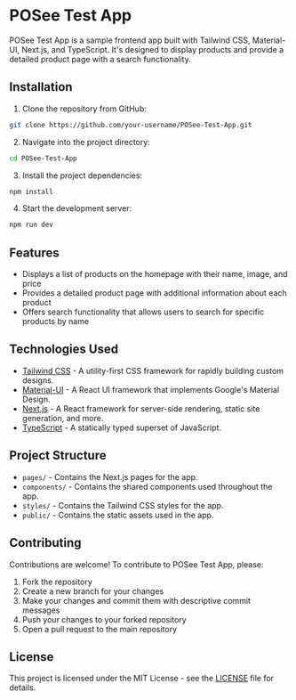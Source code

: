 # POSee Test App

POSee Test App is a sample frontend app built with Tailwind CSS, Material-UI, Next.js, and TypeScript. It's designed to display products and provide a detailed product page with a search functionality.

## Installation

1. Clone the repository from GitHub:

```bash
git clone https://github.com/your-username/POSee-Test-App.git
```

2. Navigate into the project directory:

```bash
cd POSee-Test-App
```

3. Install the project dependencies:

```bash
npm install
```

4. Start the development server:

```bash
npm run dev
```

## Features

- Displays a list of products on the homepage with their name, image, and price
- Provides a detailed product page with additional information about each product
- Offers search functionality that allows users to search for specific products by name

## Technologies Used

- [Tailwind CSS](https://tailwindcss.com/) - A utility-first CSS framework for rapidly building custom designs.
- [Material-UI](https://material-ui.com/) - A React UI framework that implements Google's Material Design.
- [Next.js](https://nextjs.org/) - A React framework for server-side rendering, static site generation, and more.
- [TypeScript](https://www.typescriptlang.org/) - A statically typed superset of JavaScript.

## Project Structure

- `pages/` - Contains the Next.js pages for the app.
- `components/` - Contains the shared components used throughout the app.
- `styles/` - Contains the Tailwind CSS styles for the app.
- `public/` - Contains the static assets used in the app.

## Contributing

Contributions are welcome! To contribute to POSee Test App, please:

1. Fork the repository
2. Create a new branch for your changes
3. Make your changes and commit them with descriptive commit messages
4. Push your changes to your forked repository
5. Open a pull request to the main repository

## License

This project is licensed under the MIT License - see the [LICENSE](LICENSE) file for details.
